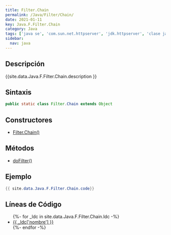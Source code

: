 ```yaml
---
title: Filter.Chain
permalink: /Java/Filter/Chain/
date: 2021-01-11
key: Java.F.Filter.Chain
category: Java
tags: ['java se', 'com.sun.net.httpserver', 'jdk.httpserver', 'clase java', 'Java 1.0']
sidebar: 
  nav: java
---
```


## Descripción
{{site.data.Java.F.Filter.Chain.description }}

## Sintaxis
~~~java
public static class Filter.Chain extends Object
~~~

## Constructores
* [Filter.Chain()](/Java/Filter/Chain/Filter/Chain/)

## Métodos
* [doFilter()](/Java/Filter/Chain/doFilter)

## Ejemplo
~~~java
{{ site.data.Java.F.Filter.Chain.code}}
~~~

## Líneas de Código
<ul>
{%- for _ldc in site.data.Java.F.Filter.Chain.ldc -%}
   <li>
       <a href="{{_ldc['url'] }}">{{ _ldc['nombre'] }}</a>
   </li>
{%- endfor -%}
</ul>
